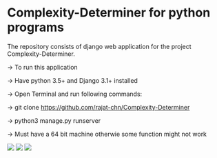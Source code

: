 # Complexity-Determiner for python programs

The repository consists of django web application for the project Complexity-Determiner.

-> To run this application

-> Have python 3.5+ and Django 3.1+ installed

-> Open Terminal and run following commands:

   -> git clone https://github.com/rajat-chn/Complexity-Determiner
   
   -> python3 manage.py runserver
   
   -> Must have a 64 bit machine otherwie some function might not work
   
<img src=https://github.com/rajat-chn/Complexity-Determiner/blob/homepage/compx/static/images/input1.png>
<img src=https://github.com/rajat-chn/Complexity-Determiner/blob/homepage/compx/static/images/input2.png>
<img src=https://github.com/rajat-chn/Complexity-Determiner/blob/homepage/compx/static/images/out.png>

